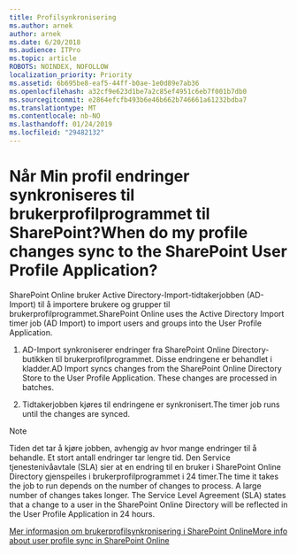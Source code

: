```yaml
---
title: Profilsynkronisering
ms.author: arnek
author: arnek
ms.date: 6/20/2018
ms.audience: ITPro
ms.topic: article
ROBOTS: NOINDEX, NOFOLLOW
localization_priority: Priority
ms.assetid: 6b695be8-eaf5-44ff-b0ae-1e0d89e7ab36
ms.openlocfilehash: a32cf9e623d1be7a2c85ef4951c6eb7f001b7db0
ms.sourcegitcommit: e2864efcfb493b6e46b662b746661a61232bdba7
ms.translationtype: MT
ms.contentlocale: nb-NO
ms.lasthandoff: 01/24/2019
ms.locfileid: "29482132"
---
```

# <a name="when-do-my-profile-changes-sync-to-the-sharepoint-user-profile-application"></a><span data-ttu-id="6df1e-102">Når Min profil endringer synkroniseres til brukerprofilprogrammet til SharePoint?</span><span class="sxs-lookup"><span data-stu-id="6df1e-102">When do my profile changes sync to the SharePoint User Profile Application?</span></span>

<span data-ttu-id="6df1e-103">SharePoint Online bruker Active Directory-Import-tidtakerjobben (AD-Import) til å importere brukere og grupper til brukerprofilprogrammet.</span><span class="sxs-lookup"><span data-stu-id="6df1e-103">SharePoint Online uses the Active Directory Import timer job (AD Import) to import users and groups into the User Profile Application.</span></span> 
  
1. <span data-ttu-id="6df1e-p101">AD-Import synkroniserer endringer fra SharePoint Online Directory-butikken til brukerprofilprogrammet. Disse endringene er behandlet i kladder.</span><span class="sxs-lookup"><span data-stu-id="6df1e-p101">AD Import syncs changes from the SharePoint Online Directory Store to the User Profile Application. These changes are processed in batches.</span></span>
    
2. <span data-ttu-id="6df1e-106">Tidtakerjobben kjøres til endringene er synkronisert.</span><span class="sxs-lookup"><span data-stu-id="6df1e-106">The timer job runs until the changes are synced.</span></span>
    
> [!NOTE]
> <span data-ttu-id="6df1e-p102">Tiden det tar å kjøre jobben, avhengig av hvor mange endringer til å behandle. Et stort antall endringer tar lengre tid. Den Service tjenestenivåavtale (SLA) sier at en endring til en bruker i SharePoint Online Directory gjenspeiles i brukerprofilprogrammet i 24 timer.</span><span class="sxs-lookup"><span data-stu-id="6df1e-p102">The time it takes the job to run depends on the number of changes to process. A large number of changes takes longer. The Service Level Agreement (SLA) states that a change to a user in the SharePoint Online Directory will be reflected in the User Profile Application in 24 hours.</span></span> 
  
[<span data-ttu-id="6df1e-110">Mer informasjon om brukerprofilsynkronisering i SharePoint Online</span><span class="sxs-lookup"><span data-stu-id="6df1e-110">More info about user profile sync in SharePoint Online</span></span>](https://go.microsoft.com/fwlink/?linkid=875671)
  

